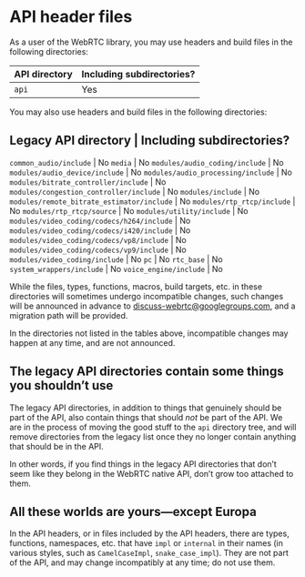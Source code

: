 # API header files

As a user of the WebRTC library, you may use headers and build files
in the following directories:

API directory | Including subdirectories?
--------------|-------------------------
`api`         | Yes

You may also use headers and build files in the following directories:

Legacy API directory                       | Including subdirectories?
----------------------------------------------------------------------
`common_audio/include`                     | No
`media`                                    | No
`modules/audio_coding/include`             | No
`modules/audio_device/include`             | No
`modules/audio_processing/include`         | No
`modules/bitrate_controller/include`       | No
`modules/congestion_controller/include`    | No
`modules/include`                          | No
`modules/remote_bitrate_estimator/include` | No
`modules/rtp_rtcp/include`                 | No
`modules/rtp_rtcp/source`                  | No
`modules/utility/include`                  | No
`modules/video_coding/codecs/h264/include` | No
`modules/video_coding/codecs/i420/include` | No
`modules/video_coding/codecs/vp8/include`  | No
`modules/video_coding/codecs/vp9/include`  | No
`modules/video_coding/include`             | No
`pc`                                       | No
`rtc_base`                                 | No
`system_wrappers/include`                  | No
`voice_engine/include`                     | No

While the files, types, functions, macros, build targets, etc. in
these directories will sometimes undergo incompatible changes, such
changes will be announced in advance to
[discuss-webrtc@googlegroups.com][discuss-webrtc], and a migration
path will be provided.

[discuss-webrtc]: https://groups.google.com/forum/#!forum/discuss-webrtc

In the directories not listed in the tables above, incompatible
changes may happen at any time, and are not announced.

## The legacy API directories contain some things you shouldn&rsquo;t use

The legacy API directories, in addition to things that genuinely
should be part of the API, also contain things that should *not* be
part of the API. We are in the process of moving the good stuff to the
`api` directory tree, and will remove directories from the legacy list
once they no longer contain anything that should be in the API.

In other words, if you find things in the legacy API directories that
don&rsquo;t seem like they belong in the WebRTC native API,
don&rsquo;t grow too attached to them.

## All these worlds are yours&mdash;except Europa

In the API headers, or in files included by the API headers, there are
types, functions, namespaces, etc. that have `impl` or `internal` in
their names (in various styles, such as `CamelCaseImpl`,
`snake_case_impl`). They are not part of the API, and may change
incompatibly at any time; do not use them.
